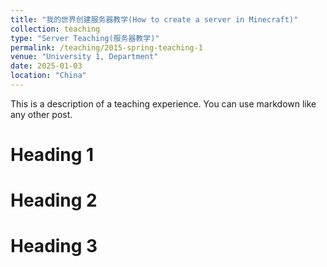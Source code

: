 ```yaml
---
title: "我的世界创建服务器教学(How to create a server in Minecraft)"
collection: teaching
type: "Server Teaching(服务器教学)"
permalink: /teaching/2015-spring-teaching-1
venue: "University 1, Department"
date: 2025-01-03
location: "China"
---
```


This is a description of a teaching experience. You can use markdown like any other post.

Heading 1
======

Heading 2
======

Heading 3
======
